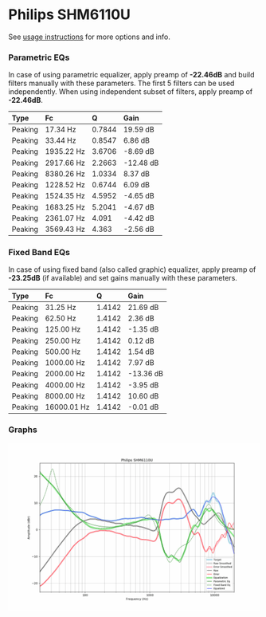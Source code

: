 # Philips SHM6110U
See [usage instructions](https://github.com/jaakkopasanen/AutoEq#usage) for more options and info.

### Parametric EQs
In case of using parametric equalizer, apply preamp of **-22.46dB** and build filters manually
with these parameters. The first 5 filters can be used independently.
When using independent subset of filters, apply preamp of **-22.46dB**.

| Type    | Fc         |      Q | Gain      |
|:--------|:-----------|:-------|:----------|
| Peaking | 17.34 Hz   | 0.7844 | 19.59 dB  |
| Peaking | 33.44 Hz   | 0.8547 | 6.86 dB   |
| Peaking | 1935.22 Hz | 3.6706 | -8.69 dB  |
| Peaking | 2917.66 Hz | 2.2663 | -12.48 dB |
| Peaking | 8380.26 Hz | 1.0334 | 8.37 dB   |
| Peaking | 1228.52 Hz | 0.6744 | 6.09 dB   |
| Peaking | 1524.35 Hz | 4.5952 | -4.65 dB  |
| Peaking | 1683.25 Hz | 5.2041 | -4.67 dB  |
| Peaking | 2361.07 Hz | 4.091  | -4.42 dB  |
| Peaking | 3569.43 Hz | 4.363  | -2.56 dB  |

### Fixed Band EQs
In case of using fixed band (also called graphic) equalizer, apply preamp of **-23.25dB**
(if available) and set gains manually with these parameters.

| Type    | Fc          |      Q | Gain      |
|:--------|:------------|:-------|:----------|
| Peaking | 31.25 Hz    | 1.4142 | 21.69 dB  |
| Peaking | 62.50 Hz    | 1.4142 | 2.36 dB   |
| Peaking | 125.00 Hz   | 1.4142 | -1.35 dB  |
| Peaking | 250.00 Hz   | 1.4142 | 0.12 dB   |
| Peaking | 500.00 Hz   | 1.4142 | 1.54 dB   |
| Peaking | 1000.00 Hz  | 1.4142 | 7.97 dB   |
| Peaking | 2000.00 Hz  | 1.4142 | -13.36 dB |
| Peaking | 4000.00 Hz  | 1.4142 | -3.95 dB  |
| Peaking | 8000.00 Hz  | 1.4142 | 10.60 dB  |
| Peaking | 16000.01 Hz | 1.4142 | -0.01 dB  |

### Graphs
![](./Philips%20SHM6110U.png)